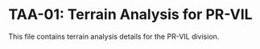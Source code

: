 # TAA-01: Terrain Analysis for PR-VIL

This file contains terrain analysis details for the PR-VIL division.
